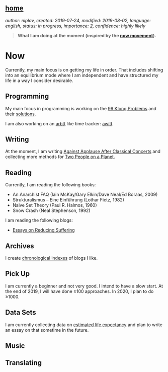 [home](./index.md)
------------------

*author: niplav, created: 2019-07-24, modified: 2019-08-02, language: english, status: in progress, importance: 2, confidence: highly likely*

> __What I am doing at the moment (inspired by the
> [now movement](https://nownownow.com/about)).__

Now
===

Currently, my main focus is on getting my life in order. That includes
shifting into an equilibrium mode where I am independent and have
structured my life in a way I consider desirable.

Programming
-----------

My main focus in programming is working on the [99
Klong Problems](./99_klong_problems.md) and their
[solutions](./99_problems_klong_solution.md).

I am also working on an [arbtt](https://arbtt.nomeata.de/) like time
tracker: [awitt](https://github.com/niplav/awitt).

Writing
-------

At the moment, I am writing [Against Applause After Classical
Concerts](./against_applause.md) and collecting more methods for [Two
People on a Planet](./two_people_on_a_planet.md).

Reading
-------

Currently, I am reading the following books:

* An Anarchist FAQ (Iain McKay/Gary Elkin/Dave Neal/Ed Boraas, 2009)
* Strukturalismus – Eine Einführung (Lothar Fietz, 1982)
* Naive Set Theory (Paul R. Halmos, 1960)
* Snow Crash (Neal Stephenson, 1992)

I am reading the following blogs:

* [Essays on Reducing Suffering](https://reducing-suffering.org/)

Archives
--------

I create [chronological indexes](./index.md#Archives) of blogs I like.

Pick Up
-------

I am currently a beginner and not very good. I intend to have a slow
start. At the end of 2019, I will have done ≥100 approaches. In 2020,
I plan to do ≥1000.

Data Sets
---------

I am currently collecting data on [estimated life
expectancy](./data/estimated_life_expectancy.csv) and plan to write an
essay on that sometime in the future.

Music
-----

Translating
-----------
